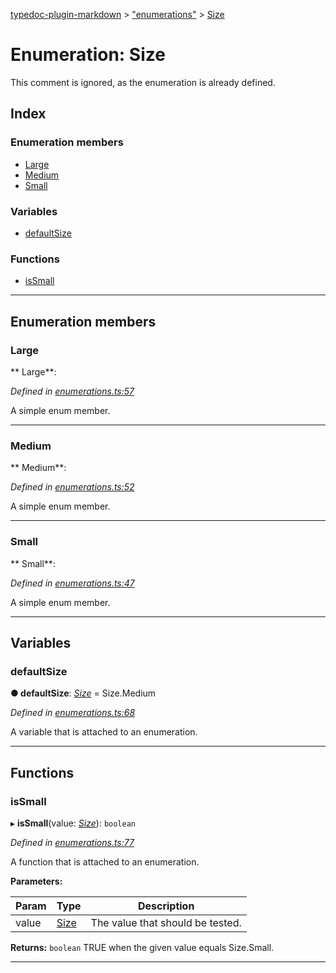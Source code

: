 [typedoc-plugin-markdown](../README.md) > ["enumerations"](../modules/_enumerations_.md) > [Size](../enums/_enumerations_.size.md)

# Enumeration: Size

This comment is ignored, as the enumeration is already defined.

## Index

### Enumeration members

* [Large](_enumerations_.size.md#large)
* [Medium](_enumerations_.size.md#medium)
* [Small](_enumerations_.size.md#small)

### Variables

* [defaultSize](_enumerations_.size.md#defaultsize)

### Functions

* [isSmall](_enumerations_.size.md#issmall)

---

## Enumeration members

<a id="large"></a>

###  Large

** Large**:   

*Defined in [enumerations.ts:57](https://github.com/tgreyjs/typedoc-plugin-markdown/blob/master/tests/src/enumerations.ts#L57)*

A simple enum member.

___

<a id="medium"></a>

###  Medium

** Medium**:   

*Defined in [enumerations.ts:52](https://github.com/tgreyjs/typedoc-plugin-markdown/blob/master/tests/src/enumerations.ts#L52)*

A simple enum member.

___

<a id="small"></a>

###  Small

** Small**:   

*Defined in [enumerations.ts:47](https://github.com/tgreyjs/typedoc-plugin-markdown/blob/master/tests/src/enumerations.ts#L47)*

A simple enum member.

___

## Variables

<a id="defaultsize"></a>

###  defaultSize

**●  defaultSize**:  *[Size](_enumerations_.size.md)*  =  Size.Medium

*Defined in [enumerations.ts:68](https://github.com/tgreyjs/typedoc-plugin-markdown/blob/master/tests/src/enumerations.ts#L68)*

A variable that is attached to an enumeration.

___

## Functions

<a id="issmall"></a>

###  isSmall

▸ **isSmall**(value: *[Size](_enumerations_.size.md)*): `boolean`

*Defined in [enumerations.ts:77](https://github.com/tgreyjs/typedoc-plugin-markdown/blob/master/tests/src/enumerations.ts#L77)*

A function that is attached to an enumeration.

**Parameters:**

| Param | Type | Description |
| ------ | ------ | ------ |
| value | [Size](_enumerations_.size.md)   |  The value that should be tested. |

**Returns:** `boolean`
TRUE when the given value equals Size.Small.

___

